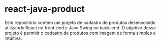 # react-java-product
 Este repositório contém um projeto de cadastro de produtos desenvolvido utilizando React no front-end e Java Swing no back-end. O objetivo desse projeto é permitir o cadastro de produtos com imagem de forma simples e intuitiva.
